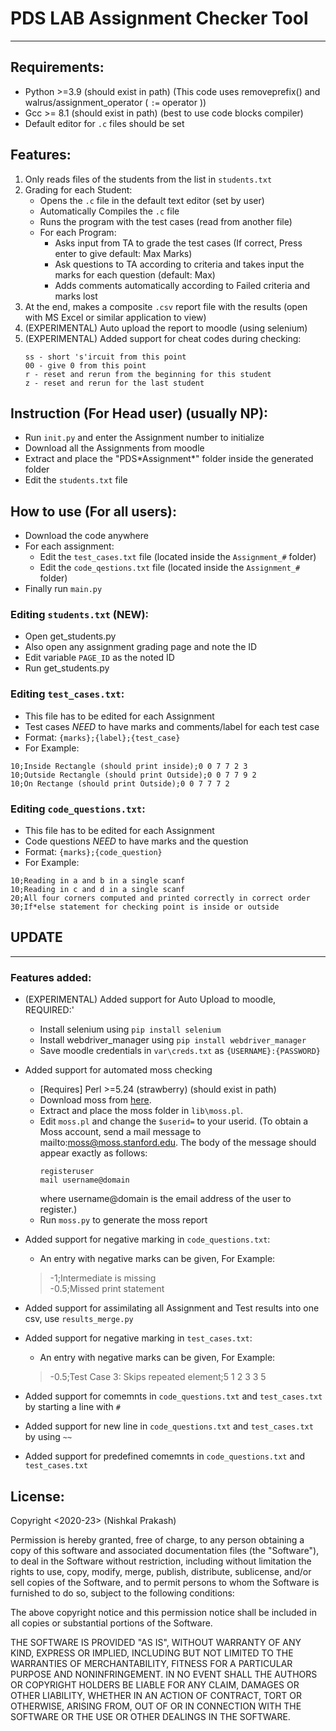 # PDS LAB Assignment Checker Tool

***

## Requirements:

* Python >=3.9 (should exist in path) (This code uses removeprefix() and walrus/assignment_operator ( `:=` operator ))
* Gcc >= 8.1 (should exist in path) (best to use code blocks compiler)
* Default editor for `.c` files should be set

## Features:

1. Only reads files of the students from the list in `students.txt`
2. Grading for each Student:
    * Opens the `.c` file in the default text editor (set by user)
    * Automatically Compiles the `.c` file
    * Runs the program with the test cases (read from another file)
    * For each Program:
        * Asks input from TA to grade the test cases (If correct, Press enter to give default: Max Marks)
        * Ask questions to TA according to criteria and takes input the marks for each question (default: Max)
        * Adds comments automatically according to Failed criteria and marks lost
3. At the end, makes a composite `.csv` report file with the results (open with MS Excel or similar application to view)
4. (EXPERIMENTAL) Auto upload the report to moodle (using selenium)
5. (EXPERIMENTAL) Added support for cheat codes during checking:
    ```
    ss - short 's'ircuit from this point
    00 - give 0 from this point
    r - reset and rerun from the beginning for this student
    z - reset and rerun for the last student
    ```

## Instruction (For Head user) (usually NP):
* Run `init.py` and enter the Assignment number to initialize
* Download all the Assignments from moodle
* Extract and place the "PDS\*Assignment\*" folder inside the generated folder
* Edit the `students.txt` file


## How to use (For all users):
* Download the code anywhere
* For each assignment:
    * Edit the `test_cases.txt` file (located inside the `Assignment_#` folder)
    * Edit the `code_qestions.txt` file (located inside the `Assignment_#` folder)
* Finally run `main.py`

### Editing `students.txt` (NEW):

* Open get_students.py
* Also open any assignment grading page and note the ID
* Edit variable `PAGE_ID` as the noted ID
* Run get_students.py

### Editing `test_cases.txt`:

* This file has to be edited for each Assignment
* Test cases *NEED* to have marks and comments/label for each test case
* Format: `{marks};{label};{test_case}`
* For Example:

```csv
10;Inside Rectangle (should print inside);0 0 7 7 2 3
10;Outside Rectangle (should print Outside);0 0 7 7 9 2
10;On Rectange (should print Outside);0 0 7 7 7 2
```

### Editing `code_questions.txt`:

* This file has to be edited for each Assignment
* Code questions *NEED* to have marks and the question
* Format: `{marks};{code_question}`
* For Example:

```csv
10;Reading in a and b in a single scanf
10;Reading in c and d in a single scanf
20;All four corners computed and printed correctly in correct order
30;If*else statement for checking point is inside or outside
```
## UPDATE
---
### Features added:
* (EXPERIMENTAL) Added support for Auto Upload to moodle, REQUIRED:'
    * Install selenium using `pip install selenium`
    * Install webdriver_manager using `pip install webdriver_manager`
    * Save moodle credentials in `var\creds.txt` as `{USERNAME}:{PASSWORD}`
* Added support for automated moss checking
    * [Requires] Perl >=5.24 (strawberry) (should exist in path)
    * Download moss from [here](https://theory.stanford.edu/~aiken/moss/).
    * Extract and place the moss folder in `lib\moss.pl`.
    * Edit `moss.pl` and change the `$userid=` to your userid.
    (To obtain a Moss account, send a mail message to mailto:moss@moss.stanford.edu. 
    The body of the message should appear exactly as follows:
        ```
        registeruser
        mail username@domain
        ```
        where username@domain is the email address of the user to register.)
    * Run `moss.py` to generate the moss report
  
* Added support for negative marking in `code_questions.txt`:
    * An entry with negative marks can be given, For Example:
    > -1;Intermediate is missing  
    > -0.5;Missed print statement  
* Added support for assimilating all Assignment and Test results into one csv, use `results_merge.py`
* Added support for negative marking in `test_cases.txt`:
    * An entry with negative marks can be given, For Example:
    > -0.5;Test Case 3: Skips repeated element;5 1 2 3 3 5
* Added support for comemnts in `code_questions.txt` and `test_cases.txt` by starting a line with `#`
* Added support for new line in `code_questions.txt` and `test_cases.txt` by using `~~`
* Added support for predefined comemnts in `code_questions.txt` and `test_cases.txt`


## License:

Copyright <2020-23> (Nishkal Prakash)

Permission is hereby granted, free of charge, to any person obtaining a copy of this software and associated documentation files (the "Software"), to deal in the Software without restriction, including without limitation the rights to use, copy, modify, merge, publish, distribute, sublicense, and/or sell copies of the Software, and to permit persons to whom the Software is furnished to do so, subject to the following conditions:

The above copyright notice and this permission notice shall be included in all copies or substantial portions of the Software.

THE SOFTWARE IS PROVIDED "AS IS", WITHOUT WARRANTY OF ANY KIND, EXPRESS OR IMPLIED, INCLUDING BUT NOT LIMITED TO THE WARRANTIES OF MERCHANTABILITY, FITNESS FOR A PARTICULAR PURPOSE AND NONINFRINGEMENT. IN NO EVENT SHALL THE AUTHORS OR COPYRIGHT HOLDERS BE LIABLE FOR ANY CLAIM, DAMAGES OR OTHER LIABILITY, WHETHER IN AN ACTION OF CONTRACT, TORT OR OTHERWISE, ARISING FROM, OUT OF OR IN CONNECTION WITH THE SOFTWARE OR THE USE OR OTHER DEALINGS IN THE SOFTWARE.
